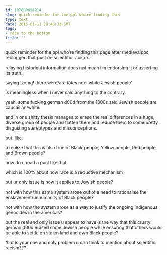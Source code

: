 ```yaml
---
id: 107809854214
slug: quick-reminder-for-the-ppl-whore-finding-this
type: text
date: 2015-01-11 18:48:33 GMT
tags:
- race to the bottom
title: ''
---
```

<p>quick reminder for the ppl who&#8217;re finding this page after medievalpoc reblogged that post on scientific racism&#8230;</p>

<p>relaying historical information does not mean i&#8217;m endorsing it or asserting its truth.</p>

<p>saying &#8216;zomg! there were/are totes non-white Jewish people&#8217;</p>

<p>is meaningless when i never said anything to the contrary.</p>

<p>yeah. some fucking german d00d from the 1800s said Jewish people are caucasian/white.</p>

<p>and in one shitty thesis manages to erase the real differences in a huge, diverse group of people and flatten them and reduce them to some pretty disgusting stereotypes and misconceptions.</p>

<p>but. like.</p>

<p>u realize that this is also true of Black people, Yellow people, Red people, and Brown people?</p>

<p>how do u read a post like that</p>

<p>which is 100% about how race is a reductive mechanism</p>

<p>but ur only issue is how it applies to Jewish people?</p>

<p>not with how this same system arose out of a need to rationalise the enslavement/unhumanity of Black people?</p>

<p>not with how the system arose as a way to justify the ongoing Indigenous genocides in the americas?</p>

<p>but the real and only issue u appear to have is the way that this crusty german d00d erased some Jewish people while ensuring that others would be able to settle on stolen land and own Black people?</p>

<p><em>that</em> is your one and only problem u can think to mention about scientific racism???</p>